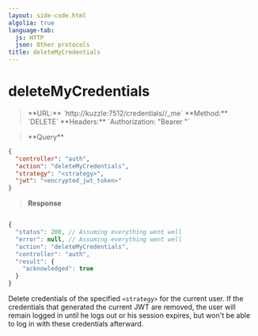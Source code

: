 ```yaml
---
layout: side-code.html
algolia: true
language-tab:
  js: HTTP
  json: Other protocols
title: deleteMyCredentials
---
```


# deleteMyCredentials


<blockquote class="js">
<p>
**URL:** `http://kuzzle:7512/credentials/<strategy>/_me`  
**Method:** `DELETE`  
**Headers:** `Authorization: "Bearer <encrypted_jwt_token>"`
</p>
</blockquote>


<blockquote class="json">
<p>
**Query**
</p>
</blockquote>

```json
{
  "controller": "auth",
  "action": "deleteMyCredentials",
  "strategy": "<strategy>",
  "jwt": "<encrypted_jwt_token>"
}
```

>**Response**

```javascript

{
  "status": 200, // Assuming everything went well
  "error": null, // Assuming everything went well
  "action": "deleteMyCredentials",
  "controller": "auth",
  "result": {
    "acknowledged": true
  }
}
```

Delete credentials of the specified `<strategy>` for the current user. If the credentials that generated the current JWT are removed, the user will remain logged in until he logs out or his session expires, but won't be able to log in with these credentials afterward.

